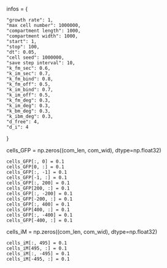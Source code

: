 infos = {

    "growth rate": 1,
    "max cell number": 1000000,
    "compartment length": 1000,
    "compartment width": 1000,
    "start": 1,
    "stop": 100,
    "dt": 0.05,
    "cell seed": 1000000,
    "save step interval": 10,
    "k_fm_sec": 0.6,
    "k_im_sec": 0.7,
    "k_fm_bind": 0.8,
    "k_fm_off": 0.5,
    "k_im_bind": 0.7,
    "k_im_off": 0.5,
    "k_fm_deg": 0.3,
    "k_im_deg": 0.3,
    "k_bm_deg": 0.3,
    "k_ibm_deg": 0.3,
    "d_free": 4,
    "d_i": 4

}

cells_GFP = np.zeros((com_len, com_wid), dtype=np.float32)

    cells_GFP[:, 0] = 0.1
    cells_GFP[0, :] = 0.1
    cells_GFP[:, -1] = 0.1
    cells_GFP[-1, :] = 0.1
    cells_GFP[:, 200] = 0.1
    cells_GFP[200, :] = 0.1
    cells_GFP[:, -200] = 0.1
    cells_GFP[-200, :] = 0.1
    cells_GFP[:, 400] = 0.1
    cells_GFP[400, :] = 0.1
    cells_GFP[:, -400] = 0.1
    cells_GFP[-400, :] = 0.1

cells_iM = np.zeros((com_len, com_wid), dtype=np.float32)

    cells_iM[:, 495] = 0.1
    cells_iM[495, :] = 0.1
    cells_iM[:, -495] = 0.1
    cells_iM[-495, :] = 0.1

